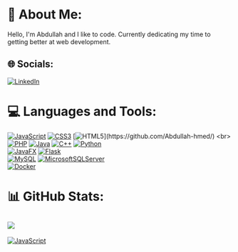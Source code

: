 # 💫 About Me:
Hello, I'm Abdullah and I like to code. Currently dedicating my time to getting better at web development.


## 🌐 Socials:
[![LinkedIn](https://img.shields.io/badge/LinkedIn-%230077B5.svg?logo=linkedin&logoColor=white)](https://linkedin.com/in/abdullah-ahmed-se/) 

# 💻 Languages and Tools:
[![JavaScript](https://img.shields.io/badge/javascript-%23323330.svg?style=for-the-badge&logo=javascript&logoColor=%23F7DF1E)](https://github.com/Abdullah-hmed/#) 
[![CSS3](https://img.shields.io/badge/css3-%231572B6.svg?style=for-the-badge&logo=css3&logoColor=white)](https://github.com/Abdullah-hmed/)
[![HTML5](https://img.shields.io/badge/HTML5-1E2734?style=for-the-badge&logo=html5&logoColor=orange")](https://github.com/Abdullah-hmed/) <br>
[![PHP](https://img.shields.io/badge/php-%23777BB4.svg?style=for-the-badge&logo=php&logoColor=white)](https://github.com/Abdullah-hmed/) 
[![Java](https://img.shields.io/badge/java-%23ED8B00.svg?style=for-the-badge&logo=openjdk&logoColor=white)](https://github.com/Abdullah-hmed/)
[![C++](https://img.shields.io/badge/c++-%2300599C.svg?style=for-the-badge&logo=c%2B%2B&logoColor=white)](https://github.com/Abdullah-hmed/)
[![Python](https://img.shields.io/badge/python-3670A0?style=for-the-badge&logo=python&logoColor=ffdd54)](https://github.com/Abdullah-hmed/) <br> 
[![JavaFX](https://img.shields.io/badge/javafx-%23ED8B00.svg?style=for-the-badge&logo=javafx&logoColor=white)](https://github.com/Abdullah-hmed/)
[![Flask](https://img.shields.io/badge/flask-%23000.svg?style=for-the-badge&logo=flask&logoColor=white)](https://github.com/Abdullah-hmed/)
<br>
[![MySQL](https://img.shields.io/badge/mysql-4479A1.svg?style=for-the-badge&logo=mysql&logoColor=white)](https://github.com/Abdullah-hmed/)
[![MicrosoftSQLServer](https://img.shields.io/badge/Microsoft%20SQL%20Server-CC2927?style=for-the-badge&logo=microsoft%20sql%20server&logoColor=white)](https://github.com/Abdullah-hmed/) <br>
[![Docker](https://img.shields.io/badge/docker-%230db7ed.svg?style=for-the-badge&logo=docker&logoColor=white)](https://github.com/Abdullah-hmed/)
# 📊 GitHub Stats:
![](https://github-readme-stats.vercel.app/api/top-langs/?username=Abdullah-hmed&theme=radical&hide_border=true&include_all_commits=false&count_private=false&layout=compact)
---
<!-- Proudly created with GPRM ( https://gprm.itsvg.in ) -->

[![JavaScript](https://img.shields.io/badge/javascript-%23323330.svg?style=for-the-badge&logo=javascript&logoColor=%23F7DF1E)](#)
